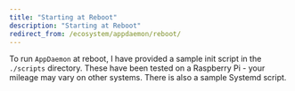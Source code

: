 ```yaml
---
title: "Starting at Reboot"
description: "Starting at Reboot"
redirect_from: /ecosystem/appdaemon/reboot/
---
```


To run `AppDaemon` at reboot, I have provided a sample init script in the `./scripts` directory. These have been tested on a Raspberry Pi - your mileage may vary on other systems. There is also a sample Systemd script.
